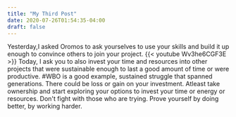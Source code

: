 ```yaml
---
title: "My Third Post"
date: 2020-07-26T01:54:35-04:00
draft: false
---
```

Yesterday,I asked Oromos to ask yourselves to use your skills and build it up enough to convince others to join your project.
{{< youtube Wv3he6CGF3E >}}
Today, I ask you to also invest your time and resources into other projects that were sustainable enough to last a good amount of time or were productive. #WBO is a good example, sustained struggle that spanned generations. There could be loss or gain on your investment. Atleast take ownership and start exploring your options to invest your time or energy or resources.
Don't fight with those who are trying. Prove yourself by doing better, by working harder.

